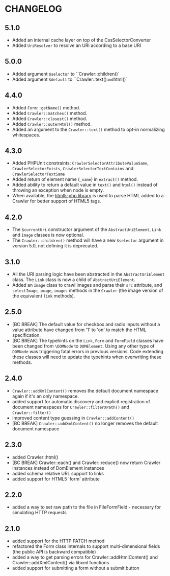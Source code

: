 CHANGELOG
=========

5.1.0
-----

* Added an internal cache layer on top of the CssSelectorConverter
* Added `UriResolver` to resolve an URI according to a base URI

5.0.0
-----

* Added argument `$selector` to ``Crawler::children()`
* Added argument `$default` to ``Crawler::text()` and `html()`

4.4.0
-----

* Added `Form::getName()` method.
* Added `Crawler::matches()` method.
* Added `Crawler::closest()` method.
* Added `Crawler::outerHtml()` method.
* Added an argument to the `Crawler::text()` method to opt-in normalizing whitespaces.

4.3.0
-----

* Added PHPUnit constraints: `CrawlerSelectorAttributeValueSame`, `CrawlerSelectorExists`, `CrawlerSelectorTextContains`
  and `CrawlerSelectorTextSame`
* Added return of element name (`_name`) in `extract()` method.
* Added ability to return a default value in `text()` and `html()` instead of throwing an exception when node is empty.
* When available, the [html5-php library](https://github.com/Masterminds/html5-php) is used to
  parse HTML added to a Crawler for better support of HTML5 tags.

4.2.0
-----

* The `$currentUri` constructor argument of the `AbstractUriElement`, `Link` and
  `Image` classes is now optional.
* The `Crawler::children()` method will have a new `$selector` argument in version 5.0,
  not defining it is deprecated.

3.1.0
-----

* All the URI parsing logic have been abstracted in the `AbstractUriElement` class.
  The `Link` class is now a child of `AbstractUriElement`.
* Added an `Image` class to crawl images and parse their `src` attribute,
  and `selectImage`, `image`, `images` methods in the `Crawler` (the image version of the equivalent `link` methods).

2.5.0
-----

* [BC BREAK] The default value for checkbox and radio inputs without a value attribute have changed
  from '1' to 'on' to match the HTML specification.
* [BC BREAK] The typehints on the `Link`, `Form` and `FormField` classes have been changed from
  `\DOMNode` to `DOMElement`. Using any other type of `DOMNode` was triggering fatal errors in previous
  versions. Code extending these classes will need to update the typehints when overwriting these methods.

2.4.0
-----

 * `Crawler::addXmlContent()` removes the default document namespace again if it's an only namespace.
 * added support for automatic discovery and explicit registration of document
   namespaces for `Crawler::filterXPath()` and `Crawler::filter()`
 * improved content type guessing in `Crawler::addContent()`
 * [BC BREAK] `Crawler::addXmlContent()` no longer removes the default document
   namespace

2.3.0
-----

 * added Crawler::html()
 * [BC BREAK] Crawler::each() and Crawler::reduce() now return Crawler instances instead of DomElement instances
 * added schema relative URL support to links
 * added support for HTML5 'form' attribute

2.2.0
-----

 * added a way to set raw path to the file in FileFormField - necessary for
   simulating HTTP requests

2.1.0
-----

 * added support for the HTTP PATCH method
 * refactored the Form class internals to support multi-dimensional fields
   (the public API is backward compatible)
 * added a way to get parsing errors for Crawler::addHtmlContent() and
   Crawler::addXmlContent() via libxml functions
 * added support for submitting a form without a submit button
